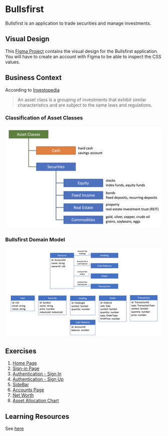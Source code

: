 # Bullsfirst

Bullsfirst is an application to trade securities and manage investments.

## Visual Design

This
[Figma Project](https://www.figma.com/file/UdOTt1Z2fTnm0Cbi0FA1We/Bullsfirst)
contains the visual design for the Bullsfirst application. You will have to
create an account with Figma to be able to inspect the CSS values.

## Business Context

According to
[Investopedia](https://www.investopedia.com/terms/a/assetclasses.asp)

> An asset class is a grouping of investments that exhibit similar
> characteristics and are subject to the same laws and regulations.

### Classification of Asset Classes

![Asset Classes](docs/asset-classes.png)

### Bullsfirst Domain Model

![Bullsfirst Domain Model](docs/domain-model.png)

## Exercises

1. [Home Page](exercises/exercise-1-home-page.md)
2. [Sign-in Page](exercises/exercise-2-sign-in-page.md)
3. [Authentication - Sign In](exercises/exercise-3-authentication-sign-in.md)
4. [Authentication - Sign Up](exercises/exercise-4-authentication-sign-up.md)
5. [SideBar](exercises/exercise-5-sidebar.md)
6. [Accounts Page](exercises/exercise-6-accounts-page.md)
7. [Net Worth](exercises/exercise-7-net-worth.md)
8. [Asset Allocation Chart](exercises/exercise-8-asset-allocation-chart.md)

## Learning Resources

See [here](docs/learning-resources.md)
